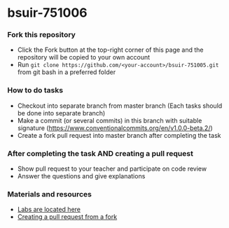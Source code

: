 # bsuir-751006

### Fork this repository
* Click the Fork button at the top-right corner of this page and the repository will be copied to your own account
* Run `git clone https://github.com/<your-account>/bsuir-751005.git` from git bash in a preferred folder

### How to do tasks
* Checkout into separate branch from master branch (Each tasks should be done into separate branch)
* Make a commit (or several commits) in this branch with suitable signature (https://www.conventionalcommits.org/en/v1.0.0-beta.2/)
* Create a fork pull request into master branch after completing the task

### After completing the task AND creating a pull request
* Show pull request to your teacher and participate on code review
* Answer the questions and give explanations

### Materials and resources
* [Labs are located here](https://drive.google.com/drive/folders/1JK_D8e9rPVdysKW2-_SmxNN40WG68_QC)
* [Creating a pull request from a fork](https://help.github.com/articles/creating-a-pull-request-from-a-fork/)
